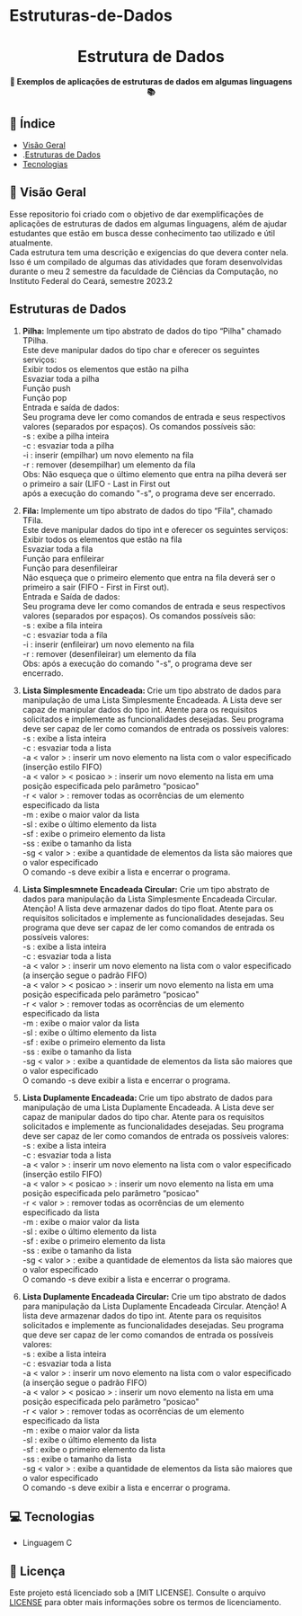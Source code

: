 # Estruturas-de-Dados

<h1 align="center">Estrutura de Dados</h1>



<div align="center">
  <strong>🚀 Exemplos de aplicações de estruturas de dados em algumas linguagens 📚</strong>
</div>

## 📖 Índice

- [Visão Geral](#visão-geral)
- .[Estruturas de Dados](#estrutura-de-dados)
- [Tecnologias](#tecnologias)

## 🔭 Visão Geral

Esse repositorio foi criado com o objetivo de dar exemplificações de aplicações de estruturas de dados em algumas linguagens, além de ajudar estudantes que estão em busca desse conhecimento tao utilizado e útil atualmente.
<br>
Cada estrutura tem uma descrição e exigencias do que devera conter nela.
<br>
Isso é um compilado de algumas das atividades que foram desenvolvidas durante o meu 2 semestre da faculdade de Ciências da Computação, no Instituto Federal do Ceará, semestre 2023.2

## Estruturas de Dados

1. <strong>Pilha:</strong> Implemente um tipo abstrato de dados do tipo “Pilha" chamado TPilha.<br>
Este deve manipular dados do tipo char e oferecer os seguintes serviços:<br>
Exibir todos os elementos que estão na pilha<br>
Esvaziar toda a pilha<br>
Função push<br>
Função pop<br>
Entrada e saída de dados:<br>
Seu programa deve ler como comandos de entrada e seus respectivos valores (separados por espaços). Os comandos possíveis são:<br>
-s : exibe a pilha inteira<br>
-c : esvaziar toda a pilha<br>
-i : inserir (empilhar) um novo elemento na fila<br>
-r : remover (desempilhar) um elemento da fila<br>
Obs: Não esqueça que o último elemento que entra na pilha deverá ser o primeiro a sair (LIFO - Last in First out<br>
após a execução do comando "-s", o programa deve ser encerrado.

2. <strong>Fila:</strong> Implemente um tipo abstrato de dados do tipo “Fila", chamado TFila.<br>
Este deve manipular dados do tipo int e oferecer os seguintes serviços:<br>
Exibir todos os elementos que estão na fila<br>
Esvaziar toda a fila<br>
Função para enfileirar<br>
Função para desenfileirar<br>
Não esqueça que o primeiro elemento que entra na fila deverá ser o primeiro a sair (FIFO - First in First out).<br>
Entrada e Saída de dados:<br>
Seu programa deve ler como comandos de entrada e seus respectivos valores (separados por espaços). Os comandos possíveis são:<br>
-s : exibe a fila inteira<br>
-c : esvaziar toda a fila<br>
-i : inserir (enfileirar) um novo elemento na fila<br>
-r : remover (desenfileirar) um elemento da fila<br>
Obs: após a execução do comando "-s", o programa deve ser encerrado.

3. <strong>Lista Simplesmente Encadeada: </strong>Crie um tipo abstrato de dados para manipulação de uma Lista Simplesmente Encadeada. A Lista deve ser capaz de manipular dados do tipo int.
Atente para os requisitos solicitados e implemente as funcionalidades desejadas.
Seu programa deve ser capaz de ler como comandos de entrada os possíveis valores:<br>
-s : exibe a lista inteira<br>
-c : esvaziar toda a lista<br>
-a < valor > : inserir um novo elemento na lista com o valor especificado (inserção estilo FIFO)<br>
-a < valor > < posicao > : inserir um novo elemento na lista em uma posição especificada pelo parâmetro “posicao"<br>
-r < valor > : remover todas as ocorrências de um elemento especificado da lista<br>
-m : exibe o maior valor da lista<br>
-sl : exibe o último elemento da lista<br>
-sf : exibe o primeiro elemento da lista<br>
-ss : exibe o tamanho da lista<br>
-sg < valor > : exibe a quantidade de elementos da lista são maiores que o valor especificado<br>
O comando -s deve exibir a lista e encerrar o programa.<br>

4. <strong>Lista Simplesmnete Encadeada Circular:</strong> Crie um tipo abstrato de dados para manipulação da Lista Simplesmente Encadeada Circular.
Atenção! A lista deve armazenar dados do tipo float.
Atente para os requisitos solicitados e implemente as funcionalidades desejadas.
Seu programa que deve ser capaz de ler como comandos de entrada os possíveis valores:<br>
-s : exibe a lista inteira<br>
-c : esvaziar toda a lista<br>
-a < valor > : inserir um novo elemento na lista com o valor especificado (a inserção segue o padrão FIFO)<br>
-a < valor > < posicao > : inserir um novo elemento na lista em uma posição especificada pelo parâmetro “posicao"<br>
-r < valor > : remover todas as ocorrências de um elemento especificado da lista<br>
-m : exibe o maior valor da lista<br>
-sl : exibe o último elemento da lista<br>
-sf : exibe o primeiro elemento da lista<br>
-ss : exibe o tamanho da lista<br>
-sg < valor > : exibe a quantidade de elementos da lista são maiores que o valor especificado<br>
O comando -s deve exibir a lista e encerrar o programa.<br>

5. <strong>Lista Duplamente Encadeada: </strong>Crie um tipo abstrato de dados para manipulação de uma Lista Duplamente Encadeada. A Lista deve ser capaz de manipular dados do tipo char.
Atente para os requisitos solicitados e implemente as funcionalidades desejadas.
Seu programa deve ser capaz de ler como comandos de entrada os possíveis valores:<br>
-s : exibe a lista inteira<br>
-c : esvaziar toda a lista<br>
-a < valor > : inserir um novo elemento na lista com o valor especificado (inserção estilo FIFO)<br>
-a < valor > < posicao > : inserir um novo elemento na lista em uma posição especificada pelo parâmetro “posicao"<br>
-r < valor > : remover todas as ocorrências de um elemento especificado da lista<br>
-m : exibe o maior valor da lista<br>
-sl : exibe o último elemento da lista<br>
-sf : exibe o primeiro elemento da lista<br>
-ss : exibe o tamanho da lista<br>
-sg < valor > : exibe a quantidade de elementos da lista são maiores que o valor especificado<br>
O comando -s deve exibir a lista e encerrar o programa.<br>

6. <strong>Lista Duplamente Encadeada Circular:</strong> Crie um tipo abstrato de dados para manipulação da Lista Duplamente Encadeada Circular.
Atenção! A lista deve armazenar dados do tipo int.
Atente para os requisitos solicitados e implemente as funcionalidades desejadas.
Seu programa que deve ser capaz de ler como comandos de entrada os possíveis valores:<br>
-s : exibe a lista inteira<br>
-c : esvaziar toda a lista<br>
-a < valor > : inserir um novo elemento na lista com o valor especificado (a inserção segue o padrão FIFO)<br>
-a < valor > < posicao > : inserir um novo elemento na lista em uma posição especificada pelo parâmetro “posicao"<br>
-r < valor > : remover todas as ocorrências de um elemento especificado da lista<br>
-m : exibe o maior valor da lista<br>
-sl : exibe o último elemento da lista<br>
-sf : exibe o primeiro elemento da lista<br>
-ss : exibe o tamanho da lista<br>
-sg < valor > : exibe a quantidade de elementos da lista são maiores que o valor especificado<br>
O comando -s deve exibir a lista e encerrar o programa.<br>

   
## 💻 Tecnologias

- Linguagem C

## 📄 Licença

Este projeto está licenciado sob a [MIT LICENSE]. Consulte o arquivo [LICENSE](LICENSE) para obter mais informações sobre os termos de licenciamento.
